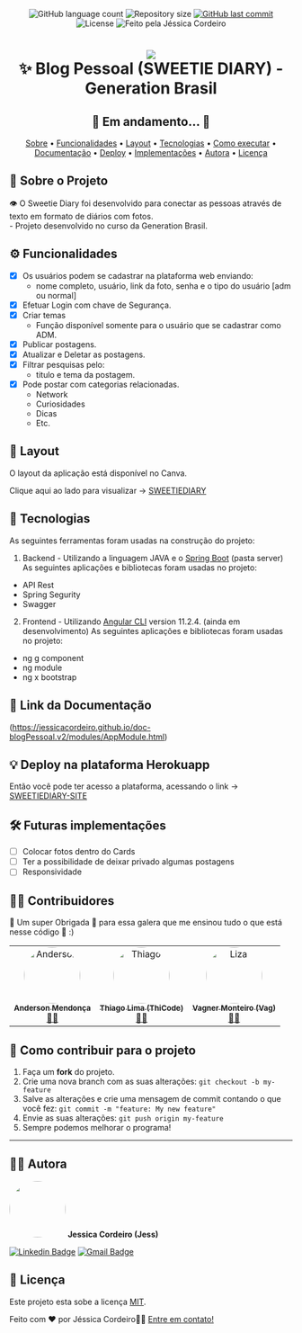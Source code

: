 <p align="center">
  <img alt="GitHub language count" src="https://img.shields.io/github/languages/count/jessicacordeiro/projeto-blogPessoal?color=%2304D361&style=flat">

  <img alt="Repository size" src="https://img.shields.io/github/repo-size/jessicacordeiro/projeto-blogPessoal?style=flat">
  
  <a href="https://github.com/jessicacordeiro/projeto-blogPessoal/commits/master">
    <img alt="GitHub last commit" src="https://img.shields.io/github/last-commit/jessicacordeiro/projeto-blogPessoal?style=flat">
  </a>
    
   <img alt="License" src="https://img.shields.io/badge/license-MIT-brightgreen?style=flat">
   
   <img alt="Feito pela Jéssica Cordeiro" src="https://img.shields.io/badge/feito%20por-JessicaCordeiro-%237519C1">
  
</p>

<h1 align="center">
    <img src="https://i.imgur.com/2kOLPJY.png" />
    <br>✨ Blog Pessoal (SWEETIE DIARY) - Generation Brasil
</h1>
  
  <h2 align="center"> 
	🚧 Em andamento... 🚧
 </h2>
    

<p align="center">
 <a href="#-sobre-o-projeto">Sobre</a> •
 <a href="#-funcionalidades">Funcionalidades</a> •
 <a href="#-layout">Layout</a> •
 <a href="#-tecnologias">Tecnologias</a> • 
 <a href="#-como-executar-o-projeto">Como executar</a> • 
 <a href="#-link-da-documentacao">Documentação</a> • 
 <a href="#-deploy-na-plataforma-herokuapp">Deploy</a> •
 <a href="#-futuras-implementacoes">Implementações</a> • 
 <a href="#-autora">Autora</a> • 
 <a href="#user-content--licença">Licença</a>
</p>

## 📄 Sobre o Projeto
<p align="start"> 
	👁️ O Sweetie Diary foi desenvolvido para conectar as pessoas através de texto em formato de 
  diários com fotos.<br>- Projeto desenvolvido no curso da Generation Brasil.
</p>
   
   
## ⚙️ Funcionalidades

- [x] Os usuários podem se cadastrar na plataforma web enviando:
	- nome completo, usuário, link da foto, senha e o tipo do usuário [adm ou normal]
- [x] Efetuar Login com chave de Segurança.
- [x] Criar temas
   - Função disponível somente para o usuário que se cadastrar como ADM.
- [x] Publicar postagens.
- [x] Atualizar e Deletar as postagens.
- [x] Filtrar pesquisas pelo:
	- titulo e tema da postagem.  
- [x] Pode postar com categorias relacionadas.
	- Network
	- Curiosidades
	- Dicas
	- Etc. 

## 🎨 Layout

O layout da aplicação está disponível no Canva. 

Clique aqui ao lado para visualizar -> [SWEETIEDIARY](https://www.canva.com/design/DAEctaSf9tg/WAb2Q6tvRAlTkxLlznyAig/view)


## 🚀 Tecnologias

As seguintes ferramentas foram usadas na construção do projeto:

1. Backend - Utilizando a linguagem JAVA e o [Spring Boot](https://start.spring.io/) (pasta server) 
As seguintes aplicações e bibliotecas foram usadas no projeto:

- API Rest
- Spring Segurity 
- Swagger

2. Frontend - Utilizando [Angular CLI](https://github.com/angular/angular-cli) version 11.2.4. (ainda em desenvolvimento)
As seguintes aplicações e bibliotecas foram usadas no projeto:

- ng g component
- ng module
- ng x bootstrap

## 🔗 Link da Documentação

(https://jessicacordeiro.github.io/doc-blogPessoal.v2/modules/AppModule.html)

## 💡 Deploy na plataforma Herokuapp

Então você pode ter acesso a plataforma, acessando o link -> [SWEETIEDIARY-SITE](https://sweetiediary.herokuapp.com/#/entrar)

## 🛠 Futuras implementações

- [ ] Colocar fotos dentro do Cards
- [ ] Ter a possibilidade de deixar privado algumas postagens
- [ ] Responsividade

## 👨‍💻 Contribuidores

💛 Um super Obrigada 👏 para essa galera que me ensinou tudo o que está nesse código 💛 :)

<table>
  <tr>
	<td align="center"><a href="https://www.linkedin.com/in/anderson-mendon%C3%A7a-de-abreu-11179a85/"><img style="border-radius: 50%;" src="https://media-exp1.licdn.com/dms/image/C4D03AQGvxIUennDT7g/profile-displayphoto-shrink_800_800/0/1603387423676?e=1625097600&v=beta&t=Cz4k6HjjbtCUxFBjdV6ZHCXf_MTjwaYKO72I74RVJsc" width="100px;" alt="Anderson"/><br /><sub><b>Anderson Mendonça </b></sub></a><br /><a href="" title="Instrutor da Generation Brasil">👨‍🚀</a></td> 
	  <td align="center"><a href="https://www.linkedin.com/in/thicode/"><img style="border-radius: 50%;" src="https://media-exp1.licdn.com/dms/image/C4D03AQEgYRMUkFG4gw/profile-displayphoto-shrink_800_800/0/1615098203034?e=1625097600&v=beta&t=DhANZkmN3juhzArTA2m9lL3E7CactoQ8KwcZ4ZUN3Gk" width="100px;" alt="Thiago"/><br /><sub><b>Thiago Lima (ThiCode)</b></sub></a><br /><a href="https://github.com/limathiagos" title="Instrutor da Generation Brasil">👨‍🚀</a></td> 
	   <td align="center"><a href="https://www.linkedin.com/in/vagner-monteiro-01b02811b/"><img style="border-radius: 50%;" src="https://media-exp1.licdn.com/dms/image/C4D03AQEtY0j2aFP_6w/profile-displayphoto-shrink_800_800/0/1588603343122?e=1625097600&v=beta&t=vbkrVKItiPafkf2rzWZoB8WNgM-VJym89RxPyDcm-IE" width="100px;" alt="Liza"/><br /><sub><b>Vagner Monteiro (Vag)</b></sub></a><br /><a href="https://www.linkedin.com/in/elizabeth-hastings/" title="Instrutor da Generation Brasil">👨‍🚀</a></td> 
	  
</tr>
</table>

## 💪 Como contribuir para o projeto

1. Faça um **fork** do projeto.
2. Crie uma nova branch com as suas alterações: `git checkout -b my-feature`
3. Salve as alterações e crie uma mensagem de commit contando o que você fez: `git commit -m "feature: My new feature"`
4. Envie as suas alterações: `git push origin my-feature`
5. Sempre podemos melhorar o programa!

---

## 👩‍💻 Autora

 <img style="border-radius: 50%;" src="https://i.imgur.com/2H6ftNW.jpg" width="100px;" alt=""/>
 <b>Jessica Cordeiro (Jess)</b>
 
[![Linkedin Badge](https://img.shields.io/badge/-Jessica-blue?style=flat-square&logo=Linkedin&logoColor=white&link=https://www.linkedin.com/in/jessica-a-cordeiro/)](https://www.linkedin.com/in/jessica-a-cordeiro/) 
[![Gmail Badge](https://img.shields.io/badge/-jessica.cordeiro121@gmail.com-c14438?style=flat-square&logo=Gmail&logoColor=white&link=mailto:jessica.cordeiro121@gmail.com)](mailto:jessica.cordeiro121@gmail.com)

## 📝 Licença

Este projeto esta sobe a licença [MIT](./LICENSE).

Feito com ❤️ por Jéssica Cordeiro👋🏽 [Entre em contato!](https://www.linkedin.com/in/jessica-a-cordeiro/)
